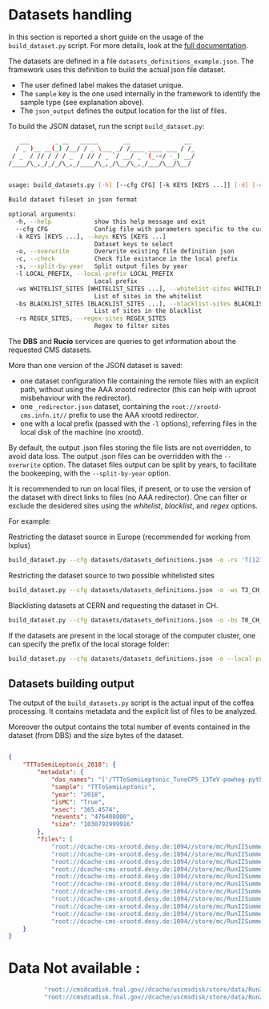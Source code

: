 # Datasets handling

In this section is reported a short guide on the usage of the `build_dataset.py` script.
For more details, look at the [full documentation](https://pocketcoffea.readthedocs.io/en/latest/datasets.html).

The datasets are defined in a file `datasets_definitions_example.json`. The framework uses this definition to build the actual json file dataset. 
    
* The user defined label makes the dataset unique.
* The `sample` key is the one used internally in the framework to identify the sample type (see explanation above).
* The `json_output` defines the output location for the list of files.

To build the JSON dataset, run the script `build_dataset.py`:

```bash
   ___       _ __   _____       __               __ 
  / _ )__ __(_) /__/ / _ \___ _/ /____ ____ ___ / /_
 / _  / // / / / _  / // / _ `/ __/ _ `(_-</ -_) __/
/____/\_,_/_/_/\_,_/____/\_,_/\__/\_,_/___/\__/\__/ 
                                                   

usage: build_datasets.py [-h] [--cfg CFG] [-k KEYS [KEYS ...]] [-d] [-o] [-c] [-s] [-l LOCAL_PREFIX] [-ws WHITELIST_SITES [WHITELIST_SITES ...]] [-bs BLACKLIST_SITES [BLACKLIST_SITES ...]] [-rs REGEX_SITES]

Build dataset fileset in json format

optional arguments:
  -h, --help            show this help message and exit
  --cfg CFG             Config file with parameters specific to the current run
  -k KEYS [KEYS ...], --keys KEYS [KEYS ...]
                        Dataset keys to select
  -o, --overwrite       Overwrite existing file definition json
  -c, --check           Check file existance in the local prefix
  -s, --split-by-year   Split output files by year
  -l LOCAL_PREFIX, --local-prefix LOCAL_PREFIX
                        Local prefix
  -ws WHITELIST_SITES [WHITELIST_SITES ...], --whitelist-sites WHITELIST_SITES [WHITELIST_SITES ...]
                        List of sites in the whitelist
  -bs BLACKLIST_SITES [BLACKLIST_SITES ...], --blacklist-sites BLACKLIST_SITES [BLACKLIST_SITES ...]
                        List of sites in the blacklist
  -rs REGEX_SITES, --regex-sites REGEX_SITES
                        Regex to filter sites

```

The **DBS** and **Rucio** services are queries to get information about the requested CMS datasets.

More than one version of the JSON dataset is saved:

* one dataset configuration file containing the remote files with an explicit path, without using the AAA xrootd
  redirector (this can help with uproot misbehaviour with the redirector).
* one `_redirector.json` dataset, containing the `root://xrootd-cms.infn.it//` prefix to use the AAA xrootd redirector.
* one with a local prefix (passed with the `-l` options), referring files in the local disk of the machine (no xrootd).

By default, the output .json files storing the file lists are not overridden, to avoid data loss. The output .json files
can be overridden with the `--overwrite` option.
The dataset files output can be split by years, to facilitate the bookeeping, with the `--split-by-year` option.

It is recommended to run on local files, if present, or to use the version of the dataset with direct links to files (no
AAA redirector).  One can filter or exclude the desidered sites using the *whitelist*, *blacklist*, and *regex*
options.

For example:

Restricting the dataset source in Europe (recommended for working from lxplus)

```bash
build_dataset.py --cfg datasets/datasets_definitions.json -o -rs 'T[123]_(FR|IT|DE|BE|CH|UK)_\w+' 
```

Restricting the dataset source to two possible whitelisted sites

```bash
build_dataset.py --cfg datasets/datasets_definitions.json -o -ws T3_CH_PSI T2_CH_CSCS
```

Blacklisting datasets at CERN and requesting the dataset in CH.

```bash 
build_dataset.py --cfg datasets/datasets_definitions.json -o -bs T0_CH_CERN 'T[123]_CH_\w+' 
```

If the datasets are present in the local storage of the computer cluster, one can specify the prefix of the local storage folder:

```bash 
build_dataset.py --cfg datasets/datasets_definitions.json -o --local-prefix /pnfs/psi.ch/cms/trivcat
```


## Datasets building output

The output of the `build_datasets.py` script is the actual input of the coffea processing. It contains metadata and the
explicit list of files to be analyzed. 

Moreover the output contains the total number of events contained in the dataset (from DBS) and the size bytes of the dataset.

```json

{
    "TTToSemiLeptonic_2018": {
        "metadata": {
            "das_names": "['/TTToSemiLeptonic_TuneCP5_13TeV-powheg-pythia8/RunIISummer20UL18NanoAODv9-106X_upgrade2018_realistic_v16_L1v1-v1/NANOAODSIM']",
            "sample": "TTToSemiLeptonic",
            "year": "2018",
            "isMC": "True",
            "xsec": "365.4574",
            "nevents": "476408000",
            "size": "1030792999916"
        },
        "files": [
            "root://dcache-cms-xrootd.desy.de:1094//store/mc/RunIISummer20UL18NanoAODv9/TTToSemiLeptonic_TuneCP5_13TeV-powheg-pythia8/NANOAODSIM/106X_upgrade2018_realistic_v16_L1v1-v1/120000/0520A050-AF68-EF43-AA5B-5AA77C74ED73.root",
            "root://dcache-cms-xrootd.desy.de:1094//store/mc/RunIISummer20UL18NanoAODv9/TTToSemiLeptonic_TuneCP5_13TeV-powheg-pythia8/NANOAODSIM/106X_upgrade2018_realistic_v16_L1v1-v1/120000/0E9EA19A-AE0E-3149-88C3-D733240FF5AB.root",
            "root://dcache-cms-xrootd.desy.de:1094//store/mc/RunIISummer20UL18NanoAODv9/TTToSemiLeptonic_TuneCP5_13TeV-powheg-pythia8/NANOAODSIM/106X_upgrade2018_realistic_v16_L1v1-v1/120000/143F7726-375A-3D48-9D53-D6B071CED8F6.root",
            "root://dcache-cms-xrootd.desy.de:1094//store/mc/RunIISummer20UL18NanoAODv9/TTToSemiLeptonic_TuneCP5_13TeV-powheg-pythia8/NANOAODSIM/106X_upgrade2018_realistic_v16_L1v1-v1/120000/15FC5EA3-70AA-B640-8748-BD5E1BB84CAC.root",
            "root://dcache-cms-xrootd.desy.de:1094//store/mc/RunIISummer20UL18NanoAODv9/TTToSemiLeptonic_TuneCP5_13TeV-powheg-pythia8/NANOAODSIM/106X_upgrade2018_realistic_v16_L1v1-v1/120000/1CD61F25-9DE8-D741-9200-CCBBA61E5A0A.root",
            "root://dcache-cms-xrootd.desy.de:1094//store/mc/RunIISummer20UL18NanoAODv9/TTToSemiLeptonic_TuneCP5_13TeV-powheg-pythia8/NANOAODSIM/106X_upgrade2018_realistic_v16_L1v1-v1/120000/1D885366-E280-1243-AE4F-532D326C2386.root",
            "root://dcache-cms-xrootd.desy.de:1094//store/mc/RunIISummer20UL18NanoAODv9/TTToSemiLeptonic_TuneCP5_13TeV-powheg-pythia8/NANOAODSIM/106X_upgrade2018_realistic_v16_L1v1-v1/120000/23AD2392-C48B-D643-9E16-C93730AA4A02.root",
            "root://dcache-cms-xrootd.desy.de:1094//store/mc/RunIISummer20UL18NanoAODv9/TTToSemiLeptonic_TuneCP5_13TeV-powheg-pythia8/NANOAODSIM/106X_upgrade2018_realistic_v16_L1v1-v1/120000/245961C8-DE06-8F4F-9E92-ED6F30A097C4.root",
            "root://dcache-cms-xrootd.desy.de:1094//store/mc/RunIISummer20UL18NanoAODv9/TTToSemiLeptonic_TuneCP5_13TeV-powheg-pythia8/NANOAODSIM/106X_upgrade2018_realistic_v16_L1v1-v1/120000/262EAEE2-14CC-2A44-8F4B-B1A339882B25.root",
            "root://dcache-cms-xrootd.desy.de:1094//store/mc/RunIISummer20UL18NanoAODv9/TTToSemiLeptonic_TuneCP5_13TeV-powheg-pythia8/NANOAODSIM/106X_upgrade2018_realistic_v16_L1v1-v1/120000/2EEEF2A2-D775-764F-8ED6-EF0D5B425739.root",
            "root://dcache-cms-xrootd.desy.de:1094//store/mc/RunIISummer20UL18NanoAODv9/TTToSemiLeptonic_TuneCP5_13TeV-powheg-pythia8/NANOAODSIM/106X_upgrade2018_realistic_v16_L1v1-v1/120000/329FB0B6-F45B-8D4B-A27C-3D61E33C91DC.root"]
    }
}
```

# Data Not available :
```bash
          "root://cmsdcadisk.fnal.gov//dcache/uscmsdisk/store/data/Run2018D/SingleMuon/NANOAOD/UL2018_MiniAODv2_NanoAODv9-v1/280000/F0B76BAC-C938-B84E-92DC-A5E9AE28495A.root",
          "root://cmsdcadisk.fnal.gov//dcache/uscmsdisk/store/data/Run2018D/SingleMuon/NANOAOD/UL2018_MiniAODv2_NanoAODv9-v1/280000/F0C7CAE9-D602-9D40-B9EE-CCDE7C14D6A5.root",
```
